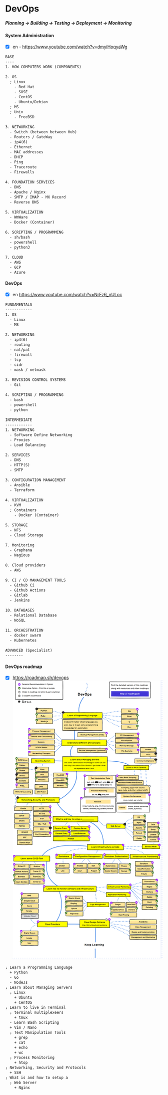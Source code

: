 # DevOps
##### Planning -> Building -> Testing -> Deployment -> Monitoring
#### System Administration
- [x] en - https://www.youtube.com/watch?v=dmyiHoqyaWg
```
BASE
----
1. HOW COMPUTERS WORK (COMPONENTS)

2. OS
  ; Linux
    - Red Hat
    - SUSE
    - CentOS
    - Ubuntu/Debian
  ; MS
  ; Unix
    - FreeBSD

3. NETWORKING
  - Switch (between between Hub)
  - Routers / GateWay
  - ip4(6)
  - Ethernet
  - MAC addresses
  - DHCP
  - Ping
  - Traceroute
  - Firewalls

4. FOUNDATION SERVICES
  - DNS
  - Apache / Nginx
  - SMTP / IMAP - MX Record
  - Reverse DNS

5. VIRTUALIZATION
  - WmWare
  - Docker (Container)

6. SCRIPTING / PROGRAMMING
  - sh/bash
  - powershell
  - python3

7. CLOUD
  - AWS
  - GCP
  - Azure
```

#### DevOps
- [x] en https://www.youtube.com/watch?v=NrFz6_nULoc
```
FUNDAMENTALS
------------
1. OS
  - Linux
  - MS

2. NETWORKING
  - ip4(6)
  - routing
  - nat/pat
  - firewall
  - tcp
  - cidr
  - mask / netmask

3. REVISION CONTROL SYSTEMS
  - Git

4. SCRIPTING / PROGRAMMING
  - bash
  - powershell
  - python

INTERMEDIATE
------------
1. NETWORKING
  - Software Define Networking
  - Proxies
  - Load Balancing

2. SERVICES
  - DNS
  - HTTP(S)
  - SMTP

3. CONFIGURATION MANAGEMENT
  - Ansible
  - Terraform

4. VIRTUALIZATION
  - KVM
  ; Containers
    - Docker (Container)

5. STORAGE
  - NFS
  - Cloud Storage

7. Monitoring
  - Graphana
  - Nagious

8. Cloud providers
  - AWS

9. CI / CD MANAGEMENT TOOLS
  - Github Ci
  - Github Actions
  - Gitlab
  - Jenkins

10. DATABASES
  - Relational Database
  - NoSQL

11. ORCHESTRATION
  - docker swarm
  - Kubernetes

ADVANCED (Specialist)
--------
```

#### DevOps roadmap
- [x] https://roadmap.sh/devops
![alt text](static/devops.png)
```
; Learn a Programming Language
  + Python
  - Go
  - NodeJs
; Learn about Managing Servers
  ; Linux
    + Ubuntu
    + CentOS
; Learn to live in Terminal
  ; terminal multiplexeers
    + tmux
  - Learn Bash Scripting
  + Vim / Nano
  ; Text Manipulation Tools
    + grep
    + cat
    + echo
    + wc
  ; Process Monitoring
    + htop
; Networking, Security and Protocols
  + SSH
; What is and how to setup a
  ; Web Server
    + Nginx
```
